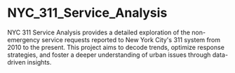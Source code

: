 # NYC_311_Service_Analysis
NYC 311 Service Analysis provides a detailed exploration of the non-emergency service requests reported to New York City's 311 system from 2010 to the present. This project aims to decode trends, optimize response strategies, and foster a deeper understanding of urban issues through data-driven insights.
